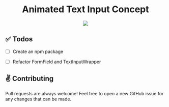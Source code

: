 <div align='center'>
  <h1>Animated Text Input Concept</h1>
  <img src='./src/assets/recording.gif' />
</div>

## :white_check_mark: Todos

- [ ] Create an npm package
- [ ] Refactor FormField and TextInputWrapper


## :v: Contributing

Pull requests are always welcome! Feel free to open a new GitHub issue for any changes that can be made.
